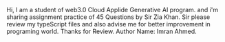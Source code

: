 Hi, I am a student of web3.0 Cloud Applide Generative AI program. and i'm sharing assignment practice of 45 Questions by Sir Zia Khan. Sir please review my typeScript files and also advise me for better improvement in programing world.
Thanks for Review.
Author Name: Imran Ahmed. 

